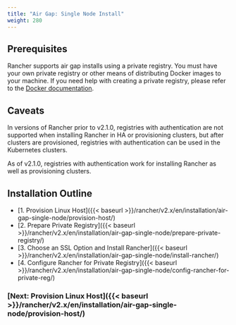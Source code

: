 ```yaml
---
title: "Air Gap: Single Node Install"
weight: 280
---
```


## Prerequisites

Rancher supports air gap installs using a private registry. You must have your own private registry or other means of distributing Docker images to your machine. If you need help with creating a private registry, please refer to the [Docker documentation](https://docs.docker.com/registry/).


## Caveats

In versions of Rancher prior to v2.1.0, registries with authentication are not supported when installing Rancher in HA or provisioning clusters, but after clusters are provisioned, registries with authentication can be used in the Kubernetes clusters.

As of v2.1.0, registries with authentication work for installing Rancher as well as provisioning clusters.

## Installation Outline

- [1. Provision Linux Host]({{< baseurl >}}/rancher/v2.x/en/installation/air-gap-single-node/provision-host/)
- [2. Prepare Private Registry]({{< baseurl >}}/rancher/v2.x/en/installation/air-gap-single-node/prepare-private-registry/)
- [3. Choose an SSL Option and Install Rancher]({{< baseurl >}}/rancher/v2.x/en/installation/air-gap-single-node/install-rancher/)
- [4. Configure Rancher for Private Registry]({{< baseurl >}}/rancher/v2.x/en/installation/air-gap-single-node/config-rancher-for-private-reg/)



### [Next: Provision Linux Host]({{< baseurl >}}/rancher/v2.x/en/installation/air-gap-single-node/provision-host/)
